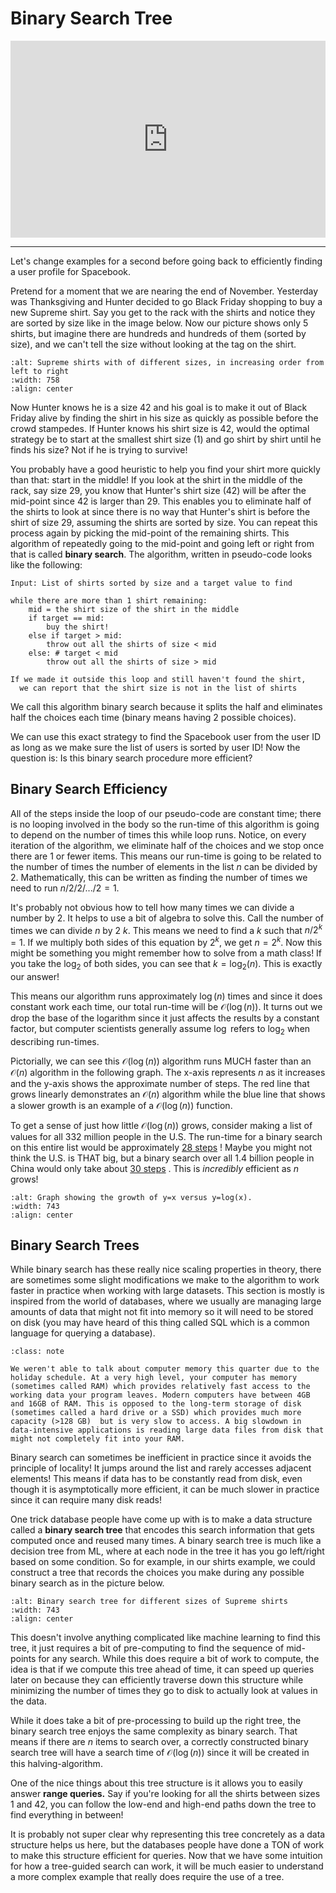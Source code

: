 # Binary Search Tree


<div style="position: relative; padding-bottom: 62.5%; height: 0;">
    <iframe src="https://www.loom.com/embed/6d28bc8a8e144f678d2050809c635a53?sharedAppSource=personal_library" frameborder="0" webkitallowfullscreen mozallowfullscreen allowfullscreen style="position: absolute; top: 0; left: 0; width: 100%; height: 100%;"></iframe>
</div>

---

Let's change examples for a second before going back to efficiently finding a user profile for Spacebook.  

Pretend for a moment that we are nearing the end of November. Yesterday was Thanksgiving and Hunter decided to go Black Friday shopping to buy a new Supreme shirt. Say you get to the rack with the shirts and notice they are sorted by size like in the image below. Now our picture shows only 5 shirts, but imagine there are hundreds and hundreds of them (sorted by size), and we can't tell the size without looking at the tag on the shirt.  

```{image} https://static.us.edusercontent.com/files/EouGF8qXh04noUc34uA99dPh
:alt: Supreme shirts with of different sizes, in increasing order from left to right
:width: 758
:align: center
```

Now Hunter knows he is a size 42 and his goal is to make it out of Black Friday alive by finding the shirt in his size as quickly as possible before the crowd stampedes. If Hunter knows his shirt size is 42, would the optimal strategy be to start at the smallest shirt size (1) and go shirt by shirt until he finds his size? Not if he is trying to survive!  

You probably have a good heuristic to help you find your shirt more quickly than that: start in the middle! If you look at the shirt in the middle of the rack, say size 29, you know that Hunter's shirt size (42) will be after the mid-point since 42 is larger than 29. This enables you to eliminate half of the shirts to look at since there is no way that Hunter's shirt is before the shirt of size 29, assuming the shirts are sorted by size. You can repeat this process again by picking the mid-point of the remaining shirts. This algorithm of repeatedly going to the mid-point and going left or right from that is called **binary search**. The algorithm, written in pseudo-code looks like the following:  

```text
Input: List of shirts sorted by size and a target value to find

while there are more than 1 shirt remaining:
    mid = the shirt size of the shirt in the middle
    if target == mid:
        buy the shirt!
    else if target > mid:
        throw out all the shirts of size < mid
    else: # target < mid
        throw out all the shirts of size > mid

If we made it outside this loop and still haven't found the shirt,
  we can report that the shirt size is not in the list of shirts
```

We call this algorithm binary search because it splits the half and eliminates half the choices each time (binary means having 2 possible choices).  

We can use this exact strategy to find the Spacebook user from the user ID as long as we make sure the list of users is sorted by user ID! Now the question is: Is this binary search procedure more efficient?  

##  Binary Search Efficiency  

All of the steps inside the loop of our pseudo-code are constant time; there is no looping involved in the body so the run-time of this algorithm is going to depend on the number of times this while loop runs. Notice, on every iteration of the algorithm, we eliminate half of the choices and we stop once there are 1 or fewer items. This means our run-time is going to be related to the number of times the number of elements in the list $n$ can be divided by 2. Mathematically, this can be written as finding the number of times we need to run $n / 2 / 2 / ... / 2 = 1$.  

It's probably not obvious how to tell how many times we can divide a number by 2. It helps to use a bit of algebra to solve this. Call the number of times we can divide $n$ by 2 $k$. This means we need to find a $k$ such that $n / 2^k = 1$. If we multiply both sides of this equation by $2^k$, we get $n = 2^k$. Now this might be something you might remember how to solve from a math class! If you take the $\log_2$ of both sides, you can see that $k = \log_2(n)$. This is exactly our answer!  

This means our algorithm runs approximately $\log(n)$ times and since it does constant work each time, our total run-time will be $\mathcal{O}(\log(n))$. It turns out we drop the base of the logarithm since it just affects the results by a constant factor, but computer scientists generally assume $\log$ refers to $\log_2$ when describing run-times.  

Pictorially, we can see this $\mathcal{O}(\log(n))$ algorithm runs MUCH faster than an $\mathcal{O}(n)$ algorithm in the following graph. The x-axis represents $n$ as it increases and the y-axis shows the approximate number of steps. The red line that grows linearly demonstrates an $\mathcal{O}(n)$ algorithm while the blue line that shows a slower growth is an example of a $\mathcal{O}(\log(n))$ function.  

To get a sense of just how little $\mathcal{O}(\log(n))$ grows, consider making a list of values for all 332 million people in the U.S. The run-time for a binary search on this entire list would be approximately [28 steps](https://www.wolframalpha.com/input/?i=log_2%28327+million%29) ! Maybe you might not think the U.S. is THAT big, but a binary search over all 1.4 billion people in China would only take about [30 steps](https://www.wolframalpha.com/input/?i=log_2%281.4+billion%29) . This is *incredibly* efficient as $n$ grows!  

```{image} https://static.us.edusercontent.com/files/w4skGU5XcDJmMi1cZXzxgkoq
:alt: Graph showing the growth of y=x versus y=log(x). 
:width: 743
:align: center
```

##  Binary Search Trees  

While binary search has these really nice scaling properties in theory, there are sometimes some slight modifications we make to the algorithm to work faster in practice when working with large datasets. This section is mostly is inspired from the world of databases, where we usually are managing large amounts of data that might not fit into memory so it will need to be stored on disk (you may have heard of this thing called SQL which is a common language for querying a database).  


```{admonition} Note
:class: note

We weren't able to talk about computer memory this quarter due to the holiday schedule. At a very high level, your computer has memory (sometimes called RAM) which provides relatively fast access to the working data your program leaves. Modern computers have between 4GB and 16GB of RAM. This is opposed to the long-term storage of disk (sometimes called a hard drive or a SSD) which provides much more capacity (>128 GB)  but is very slow to access. A big slowdown in data-intensive applications is reading large data files from disk that might not completely fit into your RAM.

```

Binary search can sometimes be inefficient in practice since it avoids the principle of locality! It jumps around the list and rarely accesses adjacent elements! This means if data has to be constantly read from disk, even though it is asymptotically more efficient, it can be much slower in practice since it can require many disk reads!  

One trick database people have come up with is to make a data structure called a **binary search tree** that encodes this search information that gets computed once and reused many times. A binary search tree is much like a decision tree from ML, where at each node in the tree it has you go left/right based on some condition. So for example, in our shirts example, we could construct a tree that records the choices you make during any possible binary search as in the picture below.  

```{image} https://static.us.edusercontent.com/files/L1acPpljKePoYxYCo2PGaIHB
:alt: Binary search tree for different sizes of Supreme shirts
:width: 743
:align: center
```

This doesn't involve anything complicated like machine learning to find this tree, it just requires a bit of pre-computing to find the sequence of mid-points for any search. While this does require a bit of work to compute, the idea is that if we compute this tree ahead of time, it can speed up queries later on because they can efficiently traverse down this structure while minimizing the number of times they go to disk to actually look at values in the data.  

While it does take a bit of pre-processing to build up the right tree, the binary search tree enjoys the same complexity as binary search. That means if there are $n$ items to search over, a correctly constructed binary search tree will have a search time of $\mathcal{O}(\log(n))$ since it will be created in this halving-algorithm.  

One of the nice things about this tree structure is it allows you to easily answer **range queries.** Say if you're looking for all the shirts between sizes 1 and 42, you can follow the low-end and high-end paths down the tree to find everything in between!  

It is probably not super clear why representing this tree concretely as a data structure helps us here, but the databases people have done a TON of work to make this structure efficient for queries. Now that we have some intuition for how a tree-guided search can work, it will be much easier to understand a more complex example that really does require the use of a tree.  

